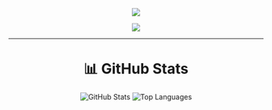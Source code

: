 <p align="center">
  <img src="https://capsule-render.vercel.app/api?type=waving&color=0:fc466b,100:3f5efb&height=200&section=header&text=Welcome!&fontSize=50&fontColor=ffffff&animation=fadeIn" />
</p>
<p align="center">
  <img src="https://readme-typing-svg.herokuapp.com?color=36BCF7&center=true&lines=Welcome+to+My+GitHub!;Explore+My+Projects!;Feel+Free+to+Collaborate!" />
</p>

---

<h1 align="center"> 📊 GitHub Stats  </h1>
<p align="center">
  <img src="https://github-readme-stats.vercel.app/api?username=Syaaddd&show_icons=true&theme=radical" alt="GitHub Stats" />
  <img src="https://github-readme-stats.vercel.app/api/top-langs/?username=Syaaddd&layout=compact&theme=radical" alt="Top Languages" />
</p>

